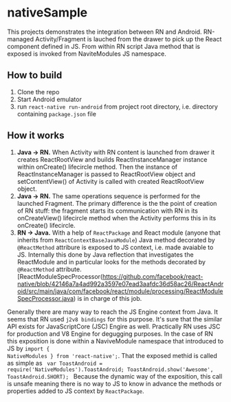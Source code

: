 # nativeSample
This projects demonstrates the integration between RN and Android. RN-managed Activity/Fragment is lauched from the drawer to pick up the React component defined in JS. From within RN script Java method that is exposed is invoked from NaviteModules JS namespace.

## How to build
1. Clone the repo
2. Start Android emulator
3. run <code>react-native run-android</code> from project root directory, i.e. directory containing <code>package.json</code> file

## How it works
1. <b>Java -> RN.</b> When Activity with RN content is launched from drawer it creates ReactRootView and builds ReactInstanceManager instance within onCreate() lifecircle method. Then the instance of ReactInstanceManager is passed to ReactRootView object and setContentView() of Activity is called with created ReactRootView object.
2. <b>Java -> RN.</b> The same operations sequence is performed for the launched Fragment. The primary difference is the the point of creation of RN stuff: the fragment starts its communication with RN in its onCreateView() lifecircle method when the Activity performs this in its onCreate() lifecircle.
3. <b>RN -> Java.</b> With a help of <code>ReactPackage</code> and React module (anyone that inherits from <code>ReactContextBaseJavaModule</code>) Java method decorated by <code>@ReactMethod</code> attribure is exposed to JS context, i.e. made avaiable to JS. Internally this done by Java reflection that investigates the ReactModule and in particular looks for the methods decorated by <code>@ReactMethod</code> attribute. [ReactModuleSpecProcessor(https://github.com/facebook/react-native/blob/42146a7a4ad992a3597e07ead3aafdc36d58ac26/ReactAndroid/src/main/java/com/facebook/react/module/processing/ReactModuleSpecProcessor.java) is in charge of this job.

Generally there are many way to reach the JS Engine context from Java. It seems that RN used <code>j2v8 bindings</code> for this purpose. It's sure that the similar API exists for JavaScriptCore (JSC) Engire as well. Practically RN uses JSC for production and V8 Engine for degugging purposes. 
In the case of RN this exposition is done within a NaviveModule namespace that introduced to JS by 
<code>import { NativeModules } from 'react-native';</code>. That the exposed methid is called as simple as 
<code>
  var ToastAndroid = require('NativeModules').ToastAndroid;
  ToastAndroid.show('Awesome', ToastAndroid.SHORT);
 </code>
Because the dynamic way of the exposition, this call is unsafe meaning there is no way to JS to know in advance the methods or properties added to JS context by <code>ReactPackage</code>.


